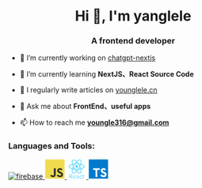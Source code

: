 <h1 align="center">Hi 👋, I'm yanglele</h1>
<h3 align="center">A frontend developer</h3>

- 🔭 I’m currently working on [chatgpt-nextjs](https://github.com/youngle316/chatgpt-nextjs)

- 🌱 I’m currently learning **NextJS、React Source Code**

- 📝 I regularly write articles on [younglele.cn](https://younglele.cn)

- 💬 Ask me about **FrontEnd、useful apps**

- 📫 How to reach me **youngle316@gmail.com**

</p>

<h3 align="left">Languages and Tools:</h3>
<p align="left"> <a href="https://firebase.google.com/" target="_blank" rel="noreferrer"> <img src="https://www.vectorlogo.zone/logos/firebase/firebase-icon.svg" alt="firebase" width="40" height="40"/> </a> <a href="https://developer.mozilla.org/en-US/docs/Web/JavaScript" target="_blank" rel="noreferrer"> <img src="https://raw.githubusercontent.com/devicons/devicon/master/icons/javascript/javascript-original.svg" alt="javascript" width="40" height="40"/> </a> <a href="https://reactjs.org/" target="_blank" rel="noreferrer"> <img src="https://raw.githubusercontent.com/devicons/devicon/master/icons/react/react-original-wordmark.svg" alt="react" width="40" height="40"/> </a> <a href="https://www.typescriptlang.org/" target="_blank" rel="noreferrer"> <img src="https://raw.githubusercontent.com/devicons/devicon/master/icons/typescript/typescript-original.svg" alt="typescript" width="40" height="40"/> </a> </p>
